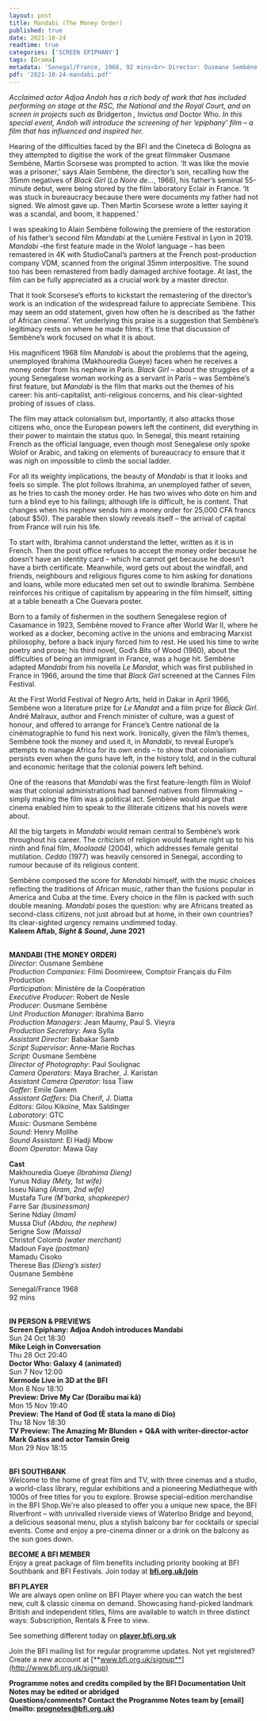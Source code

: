 ```yaml
---
layout: post
title: Mandabi (The Money Order)
published: true
date: 2021-10-24
readtime: true
categories: ['SCREEN EPIPHANY']
tags: [Drama]
metadata: 'Senegal/France, 1968, 92 mins<br> Director: Ousmane Sembène'
pdf: '2021-10-24-mandabi.pdf'
---
```


_Acclaimed actor Adjoa Andoh has a rich body of work that has included performing on stage at the RSC, the National and the Royal Court, and on screen in projects such as_ Bridgerton _,_ Invictus _and_ Doctor Who. _In this special event, Andoh will introduce the screening of her ‘epiphany’ film – a film that has influenced and inspired her._

Hearing of the difficulties faced by the BFI and the Cineteca di Bologna as they attempted to digitise the work of the great filmmaker Ousmane Sembène, Martin Scorsese was prompted to action. ‘It was like the movie was a prisoner,’ says Alain Sembène, the director’s son, recalling how the 35mm negatives of _Black Girl_ (_La Noire de…_, 1966), his father’s seminal 55-minute debut, were being stored by the film laboratory Eclair in France. ‘It was stuck in bureaucracy because there were documents my father had not signed. We almost gave up. Then Martin Scorsese wrote a letter saying it was a scandal, and boom, it happened.’

I was speaking to Alain Sembène following the premiere of the restoration of his father’s second film _Mandabi_ at the Lumière Festival in Lyon in 2019. _Mandabi_ –the first feature made in the Wolof language – has been remastered in 4K with StudioCanal’s partners at the French post-production company VDM, scanned from the original 35mm interpositive. The sound too has been remastered from badly damaged archive footage. At last, the film can be fully appreciated as a crucial work by a master director.

That it took Scorsese’s efforts to kickstart the remastering of the director’s work is an indication of the widespread failure to appreciate Sembène.  This may seem an odd statement, given how often he is described as ‘the father of African cinema’. Yet underlying this praise is a suggestion that Sembène’s legitimacy rests on where he made films: it’s time that discussion of Sembène’s work focused on what it is about.

His magnificent 1968 film _Mandabi_ is about the problems that the ageing, unemployed Ibrahima (Makhouredia Gueye) faces when he receives a money order from his nephew in Paris. _Black Girl_ – about the struggles of a young Senegalese woman working as a servant in Paris – was Sembène’s first feature, but _Mandabi_ is the film that marks out the themes of his career: his anti-capitalist, anti-religious concerns, and his clear-sighted probing of issues of class.

The film may attack colonialism but, importantly, it also attacks those citizens who, once the European powers left the continent, did everything in their power to maintain the status quo. In Senegal, this meant retaining French as the official language, even though most Senegalese only spoke Wolof or Arabic, and taking on elements of bureaucracy to ensure that it was nigh on impossible to climb the social ladder.

For all its weighty implications, the beauty of _Mandabi_ is that it looks and feels so simple. The plot follows Ibrahima, an unemployed father of seven, as he tries to cash the money order. He has two wives who dote on him and turn a blind eye to his failings; although life is difficult, he is content. That changes when his nephew sends him a money order for 25,000 CFA francs (about $50). The parable then slowly reveals itself – the arrival of capital from France will ruin his life.

To start with, Ibrahima cannot understand the letter, written as it is in French. Then the post office refuses to accept the money order because he doesn’t have an identity card – which he cannot get because he doesn’t have a birth certificate. Meanwhile, word gets out about the windfall, and friends, neighbours and religious figures come to him asking for donations and loans, while more educated men set out to swindle Ibrahima. Sembène reinforces his critique of capitalism by appearing in the film himself, sitting at a table beneath a Che Guevara poster.

Born to a family of fishermen in the southern Senegalese region of Casamance in 1923, Sembène moved to France after World War II, where he worked as a docker, becoming active in the unions and embracing Marxist philosophy, before a back injury forced him to rest. He used his time to write poetry and prose; his third novel, God’s Bits of Wood (1960), about the difficulties of being an immigrant in France, was a huge hit. Sembène adapted _Mandabi_ from his novella _Le Mandat_, which was first published in France in 1966, around the time that _Black Girl_ screened at the Cannes Film Festival.

At the First World Festival of Negro Arts, held in Dakar in April 1966, Sembène won a literature prize for _Le Mandat_ and a film prize for _Black Girl_. André Malraux, author and French minister of culture, was a guest of honour, and offered to arrange for France’s Centre national de la cinématographie to fund his next work. Ironically, given the film’s themes, Sembène took the money and used it, in _Mandabi_, to reveal Europe’s attempts to manage Africa for its own ends – to show that colonialism persists even when the guns have left, in the history told, and in the cultural and economic heritage that the colonial powers left behind.

One of the reasons that _Mandabi_ was the first feature-length film in Wolof was that colonial administrations had banned natives from filmmaking – simply making the film was a political act. Sembène would argue that cinema enabled him to speak to the illiterate citizens that his novels were about.

All the big targets in _Mandabi_ would remain central to Sembène’s work throughout his career. The criticism of religion would feature right up to his ninth and final film, _Moolaadé_ (2004), which addresses female genital mutilation. _Ceddo_ (1977) was heavily censored in Senegal, according to rumour because of its religious content.

Sembène composed the score for _Mandabi_ himself, with the music choices reflecting the traditions of African music, rather than the fusions popular in America and Cuba at the time. Every choice in the film is packed with such double meaning. _Mandabi_ poses the question: why are Africans treated as second-class citizens, not just abroad but at home, in their own countries?  Its clear-sighted urgency remains undimmed today.  
**Kaleem Aftab, _Sight & Sound_, June 2021**
<br><br>


**MANDABI (THE MONEY ORDER)**  
_Director_: Ousmane Sembène  
_Production Companies_: Filmi Doomireew,  Comptoir Français du Film Production  
_Participation_: Ministère de la Coopération  
_Executive Producer_: Robert de Nesle  
_Producer_: Ousmane Sembène  
_Unit Production Manager_: Ibrahima Barro  
_Production Managers_: Jean Maumy, Paul S. Vieyra  
_Production Secretary_: Awa Sylla  
_Assistant Director_: Babakar Samb  
_Script Supervisor_: Anne-Marie Rochas  
_Script_: Ousmane Sembène  
_Director of Photography_: Paul Soulignac  
_Camera Operators_: Maya Bracher, J. Karistan  
_Assistant Camera Operator_: Issa Tiaw  
_Gaffer_: Emile Ganem  
_Assistant Gaffers_: Dia Cherif, J. Diatta  
_Editors_: Gilou Kikoïne, Max Saldinger  
_Laboratory_: GTC  
_Music:_ Ousmane Sembène  
_Sound_: Henry Molihe  
_Sound Assistant_: El Hadji Mbow  
_Boom Operator_: Mawa Gay

**Cast**  
Makhouredia Gueye _(Ibrahima Dieng)_  
Yunus Ndiay _(Méty, 1st wife)_  
Isseu Niang _(Aram, 2nd wife)_  
Mustafa Ture _(M’barka, shopkeeper)_  
Farre Sar _(businessman)_  
Serine Ndiay _(Imam)_  
Mussa Diuf _(Abdou, the nephew)_  
Serigne Sow _(Maissa)_  
Christof Colomb _(water merchant)_  
Madoun Faye _(postman)_  
Mamadu Cisoko  
Therese Bas _(Dieng’s sister)_  
Ousmane Sembène

Senegal/France 1968  
92 mins<br>
<br>

**IN PERSON & PREVIEWS**<br>
**Screen Epiphany: Adjoa Andoh introduces Mandabi**<br>
Sun 24 Oct 18:30<br>
**Mike Leigh in Conversation**<br>
Thu 28 Oct 20:40<br>
**Doctor Who: Galaxy 4 (animated)**<br>
Sun 7 Nov 12:00<br>
**Kermode Live in 3D at the BFI**<br>
Mon 8 Nov 18:10<br>
**Preview: Drive My Car (Doraibu mai kâ)**<br>
Mon 15 Nov 19:40<br>
**Preview: The Hand of God (È stata la mano di Dio)**<br>
Thu 18 Nov 18:30<br>
**TV Preview: The Amazing Mr Blunden + Q&A with writer-director-actor Mark Gatiss and actor Tamsin Greig**<br>
Mon 29 Nov 18:15<br>
<br>


**BFI SOUTHBANK**  
Welcome to the home of great film and TV, with three cinemas and a studio, a world-class library, regular exhibitions and a pioneering Mediatheque with 1000s of free titles for you to explore. Browse special-edition merchandise in the BFI Shop.We&#39;re also pleased to offer you a unique new space, the BFI Riverfront – with unrivalled riverside views of Waterloo Bridge and beyond, a delicious seasonal menu, plus a stylish balcony bar for cocktails or special events. Come and enjoy a pre-cinema dinner or a drink on the balcony as the sun goes down.  

**BECOME A BFI MEMBER**  
Enjoy a great package of film benefits including priority booking at BFI Southbank and BFI Festivals. Join today at [**bfi.org.uk/join**](http://www.bfi.org.uk/join)  

**BFI PLAYER**  
 We are always open online on BFI Player where you can watch the best new, cult &amp; classic cinema on demand. Showcasing hand-picked landmark British and independent titles, films are available to watch in three distinct ways: Subscription, Rentals &amp; Free to view.  

See something different today on [**player.bfi.org.uk**](https://player.bfi.org.uk)  

Join the BFI mailing list for regular programme updates. Not yet registered? Create a new account at [**www.bfi.org.uk/signup**](http://www.bfi.org.uk/signup)

**Programme notes and credits compiled by the BFI Documentation Unit  
Notes may be edited or abridged  
Questions/comments? Contact the Programme Notes team by [email](mailto: prognotes@bfi.org.uk)**
<!--stackedit_data:
eyJoaXN0b3J5IjpbMTM1MTYwMzcyMl19
-->
